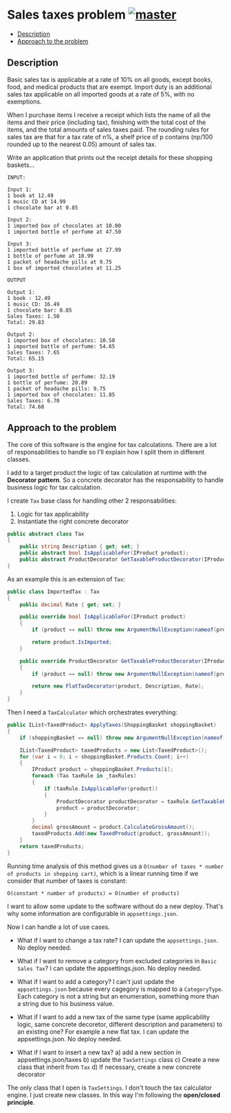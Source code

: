 # Sales taxes problem [![master](https://travis-ci.org/antoniolarosa/SalesTaxesProblem.svg?branch=master)](https://travis-ci.org/antoniolarosa/SalesTaxesProblem)

- [Description](#description)
- [Approach to the problem](#approach-to-the-problem)

## Description

Basic sales tax is applicable at a rate of 10% on all goods, except books, food, and medical products that are exempt. Import duty is an additional sales tax applicable on all imported goods at a rate of 5%, with no exemptions.

When I purchase items I receive a receipt which lists the name of all the items and their price (including tax), finishing with the total cost of the items, and the total amounts of sales taxes paid. The rounding rules for sales tax are that for a tax rate of n%, a shelf price of p contains (np/100 rounded up to the nearest 0.05) amount of sales tax.

Write an application that prints out the receipt details for these shopping baskets...

```
INPUT:

Input 1:
1 book at 12.49
1 music CD at 14.99
1 chocolate bar at 0.85

Input 2:
1 imported box of chocolates at 10.00
1 imported bottle of perfume at 47.50

Input 3:
1 imported bottle of perfume at 27.99
1 bottle of perfume at 18.99
1 packet of headache pills at 9.75
1 box of imported chocolates at 11.25
```

```
OUTPUT

Output 1:
1 book : 12.49
1 music CD: 16.49
1 chocolate bar: 0.85
Sales Taxes: 1.50
Total: 29.83

Output 2:
1 imported box of chocolates: 10.50
1 imported bottle of perfume: 54.65
Sales Taxes: 7.65
Total: 65.15

Output 3:
1 imported bottle of perfume: 32.19
1 bottle of perfume: 20.89
1 packet of headache pills: 9.75
1 imported box of chocolates: 11.85
Sales Taxes: 6.70
Total: 74.68
```

## Approach to the problem

The core of this software is the engine for tax calculations. There are a lot of responsabilities to handle so I'll explain how I split them in different classes.

I add to a target product the logic of tax calculation at runtime with the **Decorator pattern**.
So a concrete decorator has the responsability to handle business logic for tax calculation.

I create `Tax` base class for handling other 2 responsabilities:
1) Logic for tax applicability
2) Instantiate the right concrete decorator

```c#
public abstract class Tax
{
    public string Description { get; set; }
    public abstract bool IsApplicableFor(IProduct product);
    public abstract ProductDecorator GetTaxableProductDecorator(IProduct product);
}
```
 
As an example this is an extension of `Tax`:

```c#
public class ImportedTax : Tax
{
    public decimal Rate { get; set; }

    public override bool IsApplicableFor(IProduct product)
    {
        if (product == null) throw new ArgumentNullException(nameof(product));

        return product.IsImported;
    }

    public override ProductDecorator GetTaxableProductDecorator(IProduct product)
    {
        if (product == null) throw new ArgumentNullException(nameof(product));

        return new FlatTaxDecorator(product, Description, Rate);
    }
}
```

Then I need a `TaxCalculator` which orchestrates everything:

```c#
public IList<TaxedProduct> ApplyTaxes(ShoppingBasket shoppingBasket)
{
    if (shoppingBasket == null) throw new ArgumentNullException(nameof(shoppingBasket));

    IList<TaxedProduct> taxedProducts = new List<TaxedProduct>();
    for (var i = 0; i < shoppingBasket.Products.Count; i++)
    {
        IProduct product = shoppingBasket.Products[i];
        foreach (Tax taxRule in _taxRules)
        {
            if (taxRule.IsApplicableFor(product))
            {
                ProductDecorator productDecorator = taxRule.GetTaxableProductDecorator(product);
                product = productDecorator;
            }
        }
        decimal grossAmount = product.CalculateGrossAmount();
        taxedProducts.Add(new TaxedProduct(product, grossAmount));
    }
    return taxedProducts;
}
```

Running time analysis of this method gives us a `O(number of taxes * number of products in shopping cart)`, which is a linear running time if we consider that number of taxes is constant:

```
O(constant * number of products) = O(number of products)
```

I want to allow some update to the software without do a new deploy. That's why some information are configurable in `appsettings.json`.

Now I can handle a lot of use cases.

- What if I want to change a tax rate?
	I can update the `appsettings.json`. No deploy needed.

- What if I want to remove a category from excluded categories in `Basic Sales Tax`?
	I can update the appsettings.json. No deploy needed.

- What if I want to add a category?
	I can't just update the `appsettings.json` because every cagegory is mapped to a  `CategoryType`. Each category is not a string but an enumeration, something more than a string due to his business value.

- What if I want to add a new tax of the same type (same applicability logic, same concrete decoretor, different description and parameters) to an existing one? For example a new flat tax.
	I can update the appsettings.json. No deploy needed.

- What if I want to insert a new tax?
	a) add a new section in appsettings.json/taxes
	b) update the `TaxSettings` class
	c) Create a new class that inherit from `Tax`
	d) If necessary, create a new concrete decorator

The only class that I open is `TaxSettings`. I don't touch the tax calculator engine. I just create new classes.
In this way I'm following the **open/closed principle**.

